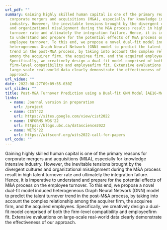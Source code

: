 ```yaml
---
url_pdf: ""
summary: Gaining highly skilled human capital is one of the primary reasons for
  corporate mergers and acquisitions (M&A), especially for knowledge intensive
  industry. However, the inevitable tensions brought by the divergent cultures
  and organizational misalignment during the M&A process result in high talent
  turnover rate and ultimately the integration failure. Hence, it is imperative
  to understand and prepare for the potential effects of M&A process on the
  employee turnover. To this end, we propose a novel dual-fit model induced
  heterogeneous Graph Neural Network (GNN) model to predict the talent turnover
  trend in the post-M&A process, by taking into account the complex relationship
  among the acquirer firm, the acquiree firm, and the acquired employees.
  Specifically, we creatively design a dual-fit model comprised of both the
  firm-level compatibility and employeefirm fit. Extensive evaluations on
  large-scale real-world data clearly demonstrate the effectiveness of our
  approach.
url_video: ""
date: 2022-08-27T09:09:55.030Z
url_slides: ""
title: Post-M&A Turnover Prediction using a Dual-fit GNN Model [AE16-MADA]
links:
  - name: Journal version in preparation
    url: /project
  - name: CIST'22
    url: https://sites.google.com/view/cist2022
  - name: INFORMS WDS'22
    url: https://blogs.ubc.ca/datascience2022
  - name: WITS'22
    url: https://witsconf.org/wits2022-call-for-papers
url_code: ""
---
```

Gaining highly skilled human capital is one of the primary reasons for corporate mergers and acquisitions (M&A), especially for knowledge intensive industry. However, the inevitable tensions brought by the divergent cultures and organizational misalignment during the M&A process result in high talent turnover rate and ultimately the integration failure. Hence, it is imperative to understand and prepare for the potential effects of M&A process on the employee turnover. To this end, we propose a novel dual-fit model induced heterogeneous Graph Neural Network (GNN) model to predict the talent turnover trend in the post-M&A process, by taking into account the complex relationship among the acquirer firm, the acquiree firm, and the acquired employees. Specifically, we creatively design a dual-fit model comprised of both the firm-level compatibility and employeefirm fit. Extensive evaluations on large-scale real-world data clearly demonstrate the effectiveness of our approach.